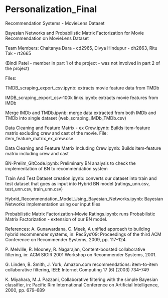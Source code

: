 # Personalization_Final
Recommendation Systems - MovieLens Dataset



Bayesian Networks and Probabilistic Matrix Factorization for Movie Recommendation on MovieLens Dataset


Team Members: 
Chaitanya Dara - cd2965,
Divya Hindupur - dh2863,
Ritu Tak - rt2665

(Bindi Patel - member in part 1 of the project - was not involved in part 2 of the project)


Files:

TMDB_scraping_export_csv.ipynb: extracts movie feature data from TMDb 




IMDB_scraping_export_csv-100k links.ipynb: extracts movie features from IMDb 




Merge IMDb and TMDb.ipynb: merge data extracted from both IMDb and TMDb into single dataset
(web_scraping_IMDb_TMDb.csv)


Data Cleaning and Feature Matrix - ex Crew.ipynb: Builds item-feature matrix excluding crew and cast of the movie.
File: item_feature_matrix_ex_crew.csv



Data Cleaning and Feature Matrix Including Crew.ipynb: Builds item-feature matrix including crew and cast



BN-Prelim_GitCode.ipynb: Preliminary BN analysis to check the implementation of BN to recommendation system



Train And Test Dataset creation.ipynb: converts our dataset into train and test dataset that goes as input into Hybrid BN model (ratings_unn.csv, test_unn.csv, train_unn.csv) 



Hybrid_Recommendation_Model_Using_Bayesian_Networks.ipynb: Bayesian Networks implementation using our input files 



Probabilistic Matrix Factorization-Movie Ratings.ipynb: runs Probabilistic Matrix Factorization - extension of our BN model.






References:
A. Gunawardana, C. Meek, A unified approach to building hybrid recommender systems, in: RecSys’09: Proceedings of the third ACM Conference on
Recommender Systems, 2009, pp. 117–124.


P. Melville, R. Mooney, R. Nagarajan, Content-boosted collaborative filtering, in: ACM SIGIR 2001 Workshop on Recommender Systems, 2001.



G. Linden, B. Smith, J. York, Amazon.com recommendations: item-to-item collaborative filtering, IEEE Internet Computing 17 (6) (2003) 734–749



K. Miyahara, M.J. Pazzani, Collaborative filtering with the simple Bayesian classifier, in: Pacific Rim International Conference on Artificial Intelligence,
2000, pp. 679–689
